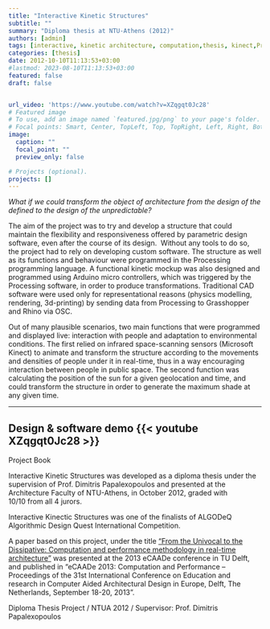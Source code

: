 ```yaml
---
title: "Interactive Kinetic Structures"
subtitle: ""
summary: "Diploma thesis at NTU-Athens (2012)"
authors: [admin]
tags: [interactive, kinetic architecture, computation,thesis, kinect,Processing, Arduino, fix, add pdf]
categories: [thesis]
date: 2012-10-10T11:13:53+03:00
#lastmod: 2023-08-10T11:13:53+03:00
featured: false
draft: false


url_video: 'https://www.youtube.com/watch?v=XZqgqt0Jc28'
# Featured image
# To use, add an image named `featured.jpg/png` to your page's folder.
# Focal points: Smart, Center, TopLeft, Top, TopRight, Left, Right, BottomLeft, Bottom, BottomRight.
image:
  caption: ""
  focal_point: ""
  preview_only: false

# Projects (optional).
projects: []
---
```


*What if we could transform the object of architecture from the design of the defined to the design of the unpredictable?*

The aim of the project was to try and develop a structure that could maintain the flexibility and responsiveness offered by parametric design software, even after the course of its design.  Without any tools to do so, the project had to rely on developing custom software. The structure as well as its functions and behaviour were programmed in the Processing programming language. A functional kinetic mockup was also designed and programmed using Arduino micro controllers, which was triggered by the Processing software, in order to produce transformations. Traditional CAD software were used only for representational reasons (physics modelling, rendering, 3d-printing) by sending data from Processing to Grasshopper and Rhino via OSC.

Out of many plausible scenarios, two main functions that were programmed and displayed live: interaction with people and adaptation to environmental conditions. The first relied on infrared space-scanning sensors (Microsoft Kinect) to animate and transform the structure according to the movements and densities of people under it in real-time, thus in a way encouraging interaction between people in public space. The second function was calculating the position of the sun for a given geolocation and time, and could transform the structure in order to generate the maximum shade at any given time.

---
Design & software demo
{{< youtube XZqgqt0Jc28 >}}
---

Project Book

Interactive Kinetic Structures was developed as a diploma thesis under the supervision of Prof. Dimitris Papalexopoulos and presented at the Architecture Faculty of NTU-Athens, in October 2012, graded with 10/10 from all 4 jurors.

Interactive Kinectic Structures was one of the finalists of ALGODeQ Algorithmic Design Quest International Competition.

A paper based on this project, under the title [“From the Univocal to the Dissipative: Computation and performance methodology in real-time architecture”](http://cumincad.scix.net/cgi-bin/works/Show?_id=ecaade2013_206&sort=DEFAULT&search=miltiadis&hits=2) was presented at the 2013 eCAADe conference in TU Delft, and published in “eCAADe 2013: Computation and Performance – Proceedings of the 31st International Conference on Education and research in Computer Aided Architectural Design in Europe, Delft, The Netherlands, September 18-20, 2013”.

Diploma Thesis Project / NTUA 2012 / Supervisor: Prof. Dimitris Papalexopoulos
